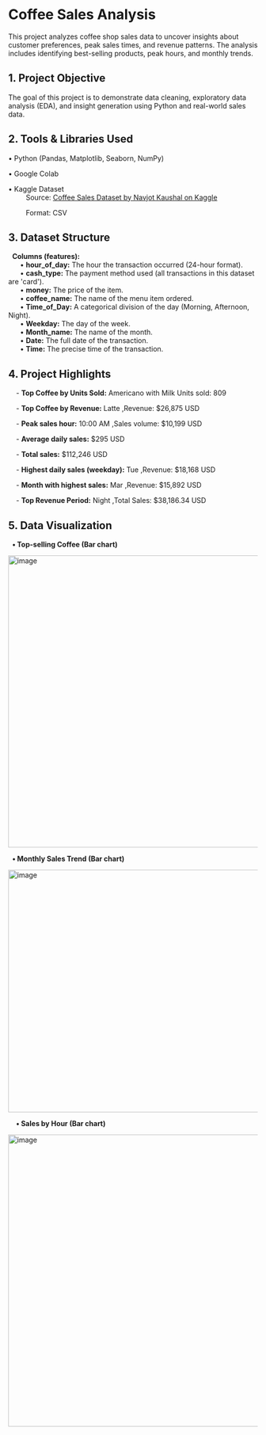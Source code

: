 # Coffee Sales Analysis
This project analyzes coffee shop sales data to uncover insights about customer preferences, peak sales times, and revenue patterns. The analysis includes identifying best-selling products, peak hours, and monthly trends.

## 1. Project Objective
The goal of this project is to demonstrate data cleaning, exploratory data analysis (EDA), and insight generation using Python and real-world sales data.

## 2. Tools & Libraries Used  

• Python (Pandas, Matplotlib, Seaborn, NumPy)  

• Google Colab    

• Kaggle Dataset    
&nbsp;&nbsp;&nbsp;&nbsp;&nbsp;&nbsp;&nbsp;&nbsp; Source: [Coffee Sales Dataset by Navjot Kaushal on Kaggle](https://www.kaggle.com/datasets/navjotkaushal/coffee-sales-dataset)    

&nbsp;&nbsp;&nbsp;&nbsp;&nbsp;&nbsp;&nbsp;&nbsp; Format: CSV  

## 3. Dataset Structure

&nbsp;&nbsp;**Columns (features):**  
  &nbsp;&nbsp;&nbsp;&nbsp;&nbsp;&nbsp;• **hour_of_day:** The hour the transaction occurred (24-hour format).    
  &nbsp;&nbsp;&nbsp;&nbsp;&nbsp;&nbsp;• **cash_type:** The payment method used (all transactions in this dataset are 'card').    
  &nbsp;&nbsp;&nbsp;&nbsp;&nbsp;&nbsp;• **money:** The price of the item.    
  &nbsp;&nbsp;&nbsp;&nbsp;&nbsp;&nbsp;• **coffee_name:** The name of the menu item ordered.    
  &nbsp;&nbsp;&nbsp;&nbsp;&nbsp;&nbsp;• **Time_of_Day:** A categorical division of the day (Morning, Afternoon, Night).    
  &nbsp;&nbsp;&nbsp;&nbsp;&nbsp;&nbsp;• **Weekday:** The day of the week.    
  &nbsp;&nbsp;&nbsp;&nbsp;&nbsp;&nbsp;• **Month_name:** The name of the month.    
  &nbsp;&nbsp;&nbsp;&nbsp;&nbsp;&nbsp;• **Date:** The full date of the transaction.    
  &nbsp;&nbsp;&nbsp;&nbsp;&nbsp;&nbsp;• **Time:** The precise time of the transaction.    

 ## 4. Project Highlights  

&nbsp;&nbsp;&nbsp;&nbsp;- **Top Coffee by Units Sold:** Americano with Milk Units sold: 809  

&nbsp;&nbsp;&nbsp;&nbsp;- **Top Coffee by Revenue:** Latte  ,Revenue: $26,875 USD  

&nbsp;&nbsp;&nbsp;&nbsp;- **Peak sales hour:** 10:00 AM  ,Sales volume: $10,199 USD  

&nbsp;&nbsp;&nbsp;&nbsp;- **Average daily sales:** $295 USD  

&nbsp;&nbsp;&nbsp;&nbsp;- **Total sales:** $112,246 USD  

&nbsp;&nbsp;&nbsp;&nbsp;- **Highest daily sales (weekday):** Tue  ,Revenue: $18,168 USD  

&nbsp;&nbsp;&nbsp;&nbsp;- **Month with highest sales:** Mar  ,Revenue: $15,892 USD  

&nbsp;&nbsp;&nbsp;&nbsp;- **Top Revenue Period:** Night  ,Total Sales: $38,186.34 USD  


## 5. Data Visualization    
&nbsp;&nbsp;**• Top-selling Coffee (Bar chart)**  

<img width="989" height="590" alt="image" src="https://github.com/user-attachments/assets/c267f968-bb3f-43c8-89c3-26eb528d140e" />


&nbsp;&nbsp;**• Monthly Sales Trend (Bar chart)**  

<img width="989" height="490" alt="image" src="https://github.com/user-attachments/assets/dfc43644-9ab6-4c6c-837e-7d2ee1474356" />


&nbsp;&nbsp;&nbsp;&nbsp;**• Sales by Hour (Bar chart)**    

<img width="989" height="590" alt="image" src="https://github.com/user-attachments/assets/af809663-adda-4414-9d3d-87c319e0c934" />



